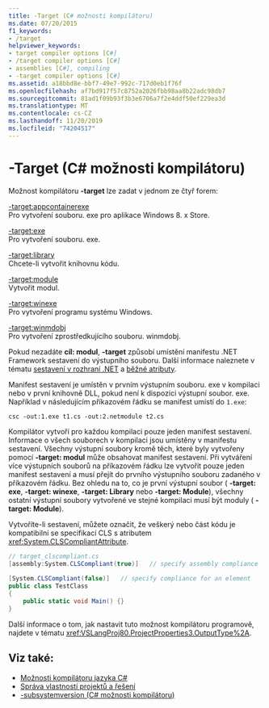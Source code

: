 ```yaml
---
title: -Target (C# možnosti kompilátoru)
ms.date: 07/20/2015
f1_keywords:
- /target
helpviewer_keywords:
- target compiler options [C#]
- /target compiler options [C#]
- assemblies [C#], compiling
- -target compiler options [C#]
ms.assetid: a18bbd8e-bbf7-49e7-992c-717d0eb1f76f
ms.openlocfilehash: af7bd917f57c8752a2026fbb98aa8b22adc98db7
ms.sourcegitcommit: 81ad1f09b93f3b3e6706a7f2e4ddf50ef229ea3d
ms.translationtype: MT
ms.contentlocale: cs-CZ
ms.lasthandoff: 11/20/2019
ms.locfileid: "74204517"
---
```

# <a name="-target-c-compiler-options"></a>-Target (C# možnosti kompilátoru)
Možnost kompilátoru **-target** lze zadat v jednom ze čtyř forem:  
  
 [-target:appcontainerexe](./target-appcontainerexe-compiler-option.md)  
 Pro vytvoření souboru. exe pro aplikace Windows 8. x Store.  
  
 [-target:exe](./target-exe-compiler-option.md)  
 Pro vytvoření souboru. exe.  
  
 [-target:library](./target-library-compiler-option.md)  
 Chcete-li vytvořit knihovnu kódu.  
  
 [-target:module](./target-module-compiler-option.md)  
 Vytvořit modul.  
  
 [-target:winexe](./target-winexe-compiler-option.md)  
 Pro vytvoření programu systému Windows.  
  
 [-target:winmdobj](./target-winmdobj-compiler-option.md)  
 Pro vytvoření zprostředkujícího souboru. winmdobj.  
  
 Pokud nezadáte **cíl: modul**, **-target** způsobí umístění manifestu .NET Framework sestavení do výstupního souboru. Další informace naleznete v tématu [sestavení v rozhraní .NET](../../../standard/assembly/index.md) a [běžné atributy](../../programming-guide/concepts/attributes/common-attributes.md).  
  
 Manifest sestavení je umístěn v prvním výstupním souboru. exe v kompilaci nebo v první knihovně DLL, pokud není k dispozici výstupní soubor. exe. Například v následujícím příkazovém řádku se manifest umístí do `1.exe`:  
  
```console  
csc -out:1.exe t1.cs -out:2.netmodule t2.cs  
```  
  
 Kompilátor vytvoří pro každou kompilaci pouze jeden manifest sestavení. Informace o všech souborech v kompilaci jsou umístěny v manifestu sestavení. Všechny výstupní soubory kromě těch, které byly vytvořeny pomocí **-target: modul** může obsahovat manifest sestavení. Při vytváření více výstupních souborů na příkazovém řádku lze vytvořit pouze jeden manifest sestavení a musí přejít do prvního výstupního souboru zadaného v příkazovém řádku. Bez ohledu na to, co je první výstupní soubor ( **-target: exe**, **-target: winexe**, **-target: Library** nebo **-target: Module**), všechny ostatní výstupní soubory vytvořené ve stejné kompilaci musí být moduly ( **-target: Module**).  
  
 Vytvoříte-li sestavení, můžete označit, že veškerý nebo část kódu je kompatibilní se specifikací CLS s atributem <xref:System.CLSCompliantAttribute>.  
  
```csharp  
// target_clscompliant.cs  
[assembly:System.CLSCompliant(true)]   // specify assembly compliance  
  
[System.CLSCompliant(false)]   // specify compliance for an element  
public class TestClass  
{  
    public static void Main() {}  
}  
```  
  
 Další informace o tom, jak nastavit tuto možnost kompilátoru programově, najdete v tématu <xref:VSLangProj80.ProjectProperties3.OutputType%2A>.  
  
## <a name="see-also"></a>Viz také:

- [Možnosti kompilátoru jazyka C#](./index.md)
- [Správa vlastností projektů a řešení](/visualstudio/ide/managing-project-and-solution-properties)
- [-subsystemversion (C# možnosti kompilátoru)](./subsystemversion-compiler-option.md)
